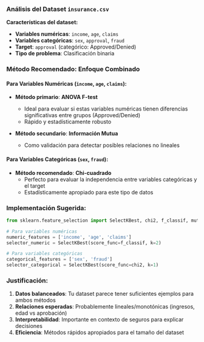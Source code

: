 ### Análisis del Dataset `insurance.csv`

**Características del dataset:**
- **Variables numéricas**: `income`, `age`, `claims`
- **Variables categóricas**: `sex`, `approval`, `fraud`
- **Target**: `approval` (categórico: Approved/Denied)
- **Tipo de problema**: Clasificación binaria

### Método Recomendado: **Enfoque Combinado**

#### Para Variables Numéricas (`income`, `age`, `claims`):
- **Método primario**: **ANOVA F-test**
  - Ideal para evaluar si estas variables numéricas tienen diferencias significativas entre grupos (Approved/Denied)
  - Rápido y estadísticamente robusto
  
- **Método secundario**: **Información Mutua**
  - Como validación para detectar posibles relaciones no lineales

#### Para Variables Categóricas (`sex`, `fraud`):
- **Método recomendado**: **Chi-cuadrado**
  - Perfecto para evaluar la independencia entre variables categóricas y el target
  - Estadísticamente apropiado para este tipo de datos

### Implementación Sugerida:

```python
from sklearn.feature_selection import SelectKBest, chi2, f_classif, mutual_info_classif

# Para variables numéricas
numeric_features = ['income', 'age', 'claims']
selector_numeric = SelectKBest(score_func=f_classif, k=2)

# Para variables categóricas
categorical_features = ['sex', 'fraud']  
selector_categorical = SelectKBest(score_func=chi2, k=1)
```

### Justificación:
1. **Datos balanceados**: Tu dataset parece tener suficientes ejemplos para ambos métodos
2. **Relaciones esperadas**: Probablemente lineales/monotónicas (ingresos, edad vs aprobación)
3. **Interpretabilidad**: Importante en contexto de seguros para explicar decisiones
4. **Eficiencia**: Métodos rápidos apropiados para el tamaño del dataset